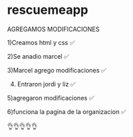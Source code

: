 # rescuemeapp


AGREGAMOS MODIFICACIONES

1)Creamos html y css ✅

2)Se anadio marcel ✅

3)Marcel agrego modificaciones ✅

4) Entraron jordi y liz ✅

5)agregaron modificaciones ✅

6)funciona la pagina de la organizacion ✅



👌👌👌👌👌
